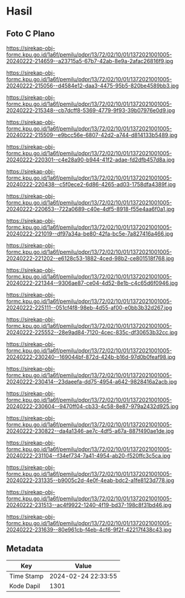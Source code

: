 # Hasil

## Foto C Plano

https://sirekap-obj-formc.kpu.go.id/1a6f/pemilu/pdpr/13/72/02/10/01/1372021001005-20240222-214659--a23715a5-67b7-42ab-8e9a-2afac26816f9.jpg

https://sirekap-obj-formc.kpu.go.id/1a6f/pemilu/pdpr/13/72/02/10/01/1372021001005-20240222-215056--d4584e12-daa3-4475-95b5-820be4589bb3.jpg

https://sirekap-obj-formc.kpu.go.id/1a6f/pemilu/pdpr/13/72/02/10/01/1372021001005-20240222-215348--cb7dcff8-5369-4779-9f93-39b07976e0d9.jpg

https://sirekap-obj-formc.kpu.go.id/1a6f/pemilu/pdpr/13/72/02/10/01/1372021001005-20240222-215509--e9bcc56e-6807-42d2-a744-d814133b5489.jpg

https://sirekap-obj-formc.kpu.go.id/1a6f/pemilu/pdpr/13/72/02/10/01/1372021001005-20240222-220301--c4e28a90-b944-41f2-adae-fd2dfb457d8a.jpg

https://sirekap-obj-formc.kpu.go.id/1a6f/pemilu/pdpr/13/72/02/10/01/1372021001005-20240222-220438--c5f0ece2-6d86-4265-ad03-1758dfa4389f.jpg

https://sirekap-obj-formc.kpu.go.id/1a6f/pemilu/pdpr/13/72/02/10/01/1372021001005-20240222-220653--722a0689-c40e-4df5-8918-f55e4aa6f0a1.jpg

https://sirekap-obj-formc.kpu.go.id/1a6f/pemilu/pdpr/13/72/02/10/01/1372021001005-20240222-221019--df97a34a-be80-42fa-bc5e-7a827416a466.jpg

https://sirekap-obj-formc.kpu.go.id/1a6f/pemilu/pdpr/13/72/02/10/01/1372021001005-20240222-221202--e6128c53-1882-4ced-98b2-ce801518f768.jpg

https://sirekap-obj-formc.kpu.go.id/1a6f/pemilu/pdpr/13/72/02/10/01/1372021001005-20240222-221344--9306ae87-ce04-4d52-8e1b-c4c65d6f0946.jpg

https://sirekap-obj-formc.kpu.go.id/1a6f/pemilu/pdpr/13/72/02/10/01/1372021001005-20240222-225111--051cf4f8-98eb-4d55-af00-e0bb3b32d267.jpg

https://sirekap-obj-formc.kpu.go.id/1a6f/pemilu/pdpr/13/72/02/10/01/1372021001005-20240222-225552--28e9ad84-7120-4cec-835c-df30653b32cc.jpg

https://sirekap-obj-formc.kpu.go.id/1a6f/pemilu/pdpr/13/72/02/10/01/1372021001005-20240222-230240--169044bf-872d-424b-b16d-97d0b0feaf98.jpg

https://sirekap-obj-formc.kpu.go.id/1a6f/pemilu/pdpr/13/72/02/10/01/1372021001005-20240222-230414--23daeefa-dd75-4954-a642-9828416a2acb.jpg

https://sirekap-obj-formc.kpu.go.id/1a6f/pemilu/pdpr/13/72/02/10/01/1372021001005-20240222-230604--9470ff04-cb33-4c58-8e87-979a2432d925.jpg

https://sirekap-obj-formc.kpu.go.id/1a6f/pemilu/pdpr/13/72/02/10/01/1372021001005-20240222-230822--da4a1346-ae7c-4df5-a67a-887f490ae1de.jpg

https://sirekap-obj-formc.kpu.go.id/1a6f/pemilu/pdpr/13/72/02/10/01/1372021001005-20240222-231104--f34ef734-7a41-4954-ab20-f520ffc3c5ca.jpg

https://sirekap-obj-formc.kpu.go.id/1a6f/pemilu/pdpr/13/72/02/10/01/1372021001005-20240222-231335--b9005c2d-4e0f-4eab-bdc2-a1fe8123d778.jpg

https://sirekap-obj-formc.kpu.go.id/1a6f/pemilu/pdpr/13/72/02/10/01/1372021001005-20240222-231513--ac4f9922-1240-4f19-bd37-198c8f31bd46.jpg

https://sirekap-obj-formc.kpu.go.id/1a6f/pemilu/pdpr/13/72/02/10/01/1372021001005-20240222-231639--80e961cb-f4eb-4cf6-9f2f-42217f438c43.jpg


## Metadata

| Key        | Value               |
| ---------- | ------------------- |
| Time Stamp | 2024-02-24 22:33:55 |
| Kode Dapil | 1301                |



